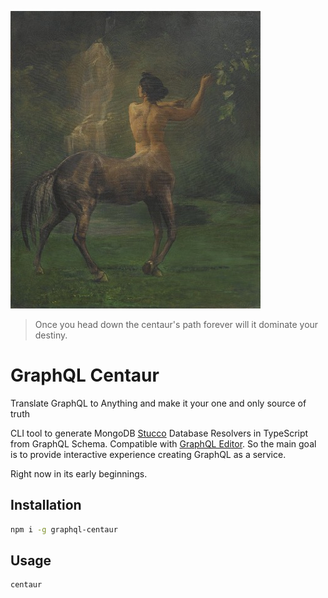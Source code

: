 ![](centaur.jpg)

> Once you head down the centaur's path
> forever will it dominate your destiny.

# GraphQL Centaur

Translate GraphQL to Anything and make it your one and only source of truth

CLI tool to generate MongoDB [Stucco](https://github.com/graphql-editor/stucco-js) Database Resolvers in TypeScript from GraphQL Schema. Compatible with [GraphQL Editor](https://graphqleditor.com). So the main goal is to provide interactive experience creating GraphQL as a service. 

Right now in its early beginnings.

## Installation

```sh
npm i -g graphql-centaur
```

## Usage

```sh
centaur
```



